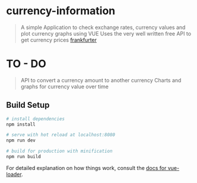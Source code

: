 # currency-information

> A simple Application to check exchange rates, currency values and plot currency graphs using VUE
Uses the very well written free API to get currency prices [frankfurter](https://github.com/hakanensari/frankfurter)

# TO - DO

> API to convert a currency amount to another currency
> Charts and graphs for currency value over time

## Build Setup

``` bash
# install dependencies
npm install

# serve with hot reload at localhost:8080
npm run dev

# build for production with minification
npm run build
```

For detailed explanation on how things work, consult the [docs for vue-loader](http://vuejs.github.io/vue-loader).
